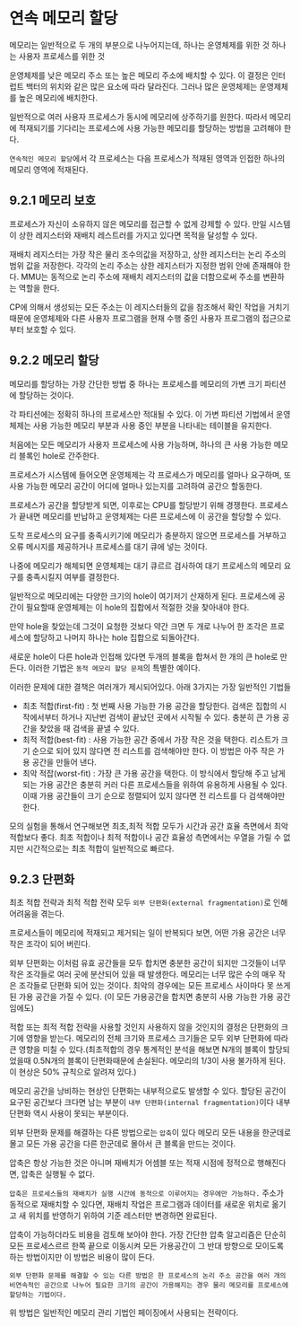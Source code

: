# 연속 메모리 할당
메모리는 일반적으로 두 개의 부분으로 나누어지는데, 하나는 운영체제를 위한 것 하나는 사용자 프로세스를 위한 것

운영체제를 낮은 메모리 주소 또는 높은 메모리 주소에 배치할 수 있다.  이 결정은 인터럽트 백터의 위치와 같은 많은 요소에 따라 달라진다. 그러나 많은 운영체제는 운영제체를 높은 메모리에 배치한다.

일반적으로 여러 사용자 프로세스가 동시에 메모리에 상주하기를 원한다. 따라서 메모리에 적재되기를 기다리는 프로세스에 사용 가능한 메모리를 할당하는 방법을 고려해야 한다.

`연속적인 메모리 할당`에서 각 프로세스는 다음 프로세스가 적재된 영역과 인접한 하나의 메모리 영역에 적재된다. 

## 9.2.1 메모리 보호
프로세스가 자신이 소유하지 않은 메모리를 접근할 수 없게 강제할 수 있다. 만일 시스템이 상한 레지스터와 재배치 레스트러를 가지고 있다면 목적을 달성할 수 있다.

재배치 레지스터는 가장 작은 물리 조수의값을 저장하고, 상한 레지스터는 논리 주소의 범위 값을 저장한다. 각각의 논리 주소는 상한 레지스터가 지정한 범위 안에 존재해야 한다. MMU는 동적으로 논리 주소에 재배치 레지스터의 값을 더함으로써 주소를 변환하는 역할을 한다.

CP에 의해서 생성되는 모든 주소는 이 레지스터들의 값을 참조해서 확인 작업을 거치기 때문에 운영체제와 다른 사용자 프로그램을 현재 수행 중인 사용자 프로그램의 접근으로부터 보호할 수 있다.

## 9.2.2 메모리 할당
메모리를 할당하는 가장 간단한 방법 중 하나는 프로세스를 메모리의 가변 크기 파티션에 할당하는 것이다. 

각 파티션에는 정확히 하나의 프로세스만 적대될 수 있다. 이 가변 파티션 기법에서 운영체제는 사용 가능한 메모리 부분과 사용 중인 부분을 나타내는 테이블을 유지한다.

처음에는 모든 메모리가 사용자 프로세스에 사용 가능하며, 하나의 큰 사용 가능한 메모리 블록인 hole로 간주한다.

프로세스가 시스템에 들어오면 운영체제는 각 프로세스가 메모리를 얼마나 요구하며, 또 사용 가능한 메모리 공간이 어디에 얼마나 있는지를 고려하여 공간으 할동한다.

프로세스가 공간을 할당받게 되면, 이후로는 CPU를 할당받기 위해 경쟁한다. 프로세스가 끝내면 메모리를 반납하고 운영체제는 다른 프로세스에 이 공간을 할당할 수 있다.

도착 프로세스의 요구를 충족시키기에 메모리가 충분하지 않으면 프로세스를 거부하고 오류 메시지를 제공하거나 프로세스를 대기 큐에 넣는 것이다.

나중에 메모리가 해체되면 운영체제는 대기 큐르르 검사하여 대기 프로세스의 메모리 요구를 충족시킬지 여부를 결정한다.

일반적으로 메모리에는 다양한 크기의 hole이 여기저기 산재하게 된다. 프로세스에 공간이 필요할때 운영체제는 이 hole의 집합에서 적절한 것을 찾아내야 한다.

만약 hole을 찾았는데 그것이 요청한 것보다 약간 크면 두 개로 나누어 한 조각은 프로세스에 할당하고 나머지 하나는 hole 집합으로 되돌아간다.

새로운 hole이 다른 hole과 인접해 있다면 두개의 블록을 합쳐서 한 개의 큰 hole로 만든다. 이러한 기법은 `동적 메모리 할당 문제`의 특별한 예이다.

이러한 문제에 대한 결책은 여러개가 제시되어있다. 아래 3가지는 가장 일반적인 기법들
- 최초 적합(first-fit) : 첫 번째 사용 가능한 가용 공간을 할당한다. 검색은 집합의 시작에서부터 하거나 지난번 검색이 끝났던 곳에서 시작될 수 있다. 충분히 큰 가용 공간을 찾았을 때 검색을 끝낼 수 있다.
- 최적 적합(best-fit) : 사용 가능한 공간 중에서 가장 작은 것을 택한다. 리스트가 크기 순으로 되어 있지 않다면 전 리스트를 검색해야만 한다. 이 방법은 아주 작은 가용 공간을 만들어 낸다.
- 최악 적잡(worst-fit) : 가장 큰 가용 공간을 택한다. 이 방식에서 할당해 주고 남게 되는 가용 공간은 충분히 커러 다른 프로세스들을 위하여 유용하게 사용될 수 있다. 이때 가용 공간들이 크기 순으로 정렬되어 있지 않다면 전 리스트를 다 검색해야만 한다.

모의 실험을 통해서 연구해보면 최초,최적 적합 모두가 시간과 공간 효율 측면에서 최악 적합보다 좋다. 최초 적합이나 최적 적합이나 공간 효율성 측면에서는 우열을 가릴 수 없지만 시간적으로는 최초 적합이 일반적으로 빠르다.

## 9.2.3 단편화
최초 적합 전략과 최적 적합 전략 모두 `외부 단편화(external fragmentation)`로 인해 어려움을 겪는다.

프로세스들이 메모리에 적재되고 제거되는 일이 반복되다 보면, 어떤 가용 공간은 너무 작은 조각이 되어 버린다. 

외부 단편화는 이처럼 유효 공간들을 모두 합치면 충분한 공간이 되지만 그것들이 너무 작은 조각들로 여러 곳에 분산되어 있을 때 발생한다. 메모리는 너무 많은 수의 매우 작은 조각들로 단편화 되어 있는 것이다. 최악의 경우에는 모든 프로세스 사이마다 못 쓰게 된 가용 공간을 가질 수 있다. (이 모든 가용공간을 합치면 충분히 사용 가능한 가용 공간임에도)

적합 또는 최적 적합 전략을 사용할 것인지 사용하지 않을 것인지의 결정은 단편화의 크기에 영향을 받는다. 메모리의 전체 크기와 프로세스 크기들은 모두 외부 단편화에 따라 큰 영향을 미칠 수 있다.(최초적합의 경우 통계적인 분석을 해보면 N개의 블록이 할당되었을때 0.5N개의 블록이 단편화때문에 손실된다. 메모리의 1/3이 사용 불가하게 된다. 이 현상은 50% 규칙으로 알려져 있다.)

메모리 공간을 낭비하는 현상인 단편화는 내부적으로도 발생할 수 있다. 할당된 공간이 요구된 공간보다 크다면 남는 부분이 `내부 단편화(internal fragmentation)`이다 내부 단편화 역시 사용이 못되는 부분이다.

외부 단편화 문제를 해결하는 다른 방법으로는 `압축`이 있다 메모리 모든 내용을 한군데로 몰고 모든 가용 공간을 다른 한군데로 몰아서 큰 블록을 만드는 것이다.

압축은 항상 가능한 것은 아니며 재배치가 어셈블 또는 적재 시점에 정적으로 행해진다면, 압축은 실행될 수 없다.

`압축은 프로세스들의 재배치가 실행 시간에 동적으로 이루어지는 경우에만 가능하다.` 주소가 동적으로 재배치할 수 있다면, 재배치 작업은 프로그램과 데이터를 새로운 위치로 옮기고 새 위치를 반영하기 위하여 기준 레스터만 변경하면 완료된다.

압축이 가능하더라도 비용을 검토해 보아야 한다. 가장 간단한 압축 알고리즘은 단순히 모든 프로세스르르 한쪽 끝으로 이동시켜 모든 가용공간이 그 반대 방향으로 모이도록 하는 방법이지만 이 방법은 비용이 많이 든다.

`외부 단편화 문제를 해결할 수 있는 다른 방법은 한 프로세스의 논리 주소 공간을 여러 개의 비연속적인 공간으로 나누어 필요한 크기의 공간이 가용해지는 경우 물리 메모리를 프로세스에 할당하는 기법이다.`

위 방법은 일반적인 메모리 관리 기법인 페이징에서 사용되는 전략이다.

